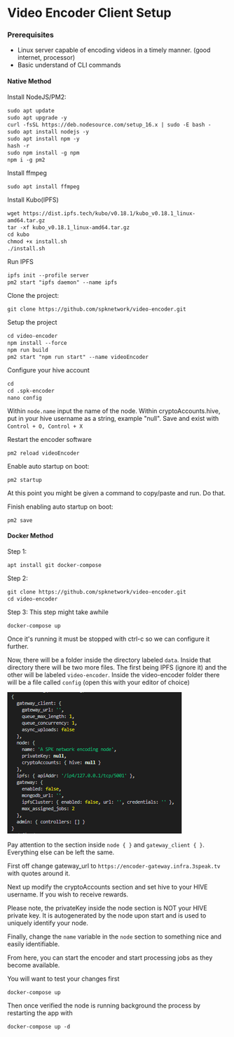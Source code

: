 # Video Encoder Client Setup

### Prerequisites 
- Linux server capable of encoding videos in a timely manner. (good internet, processor)
- Basic understand of CLI commands


#### Native Method

Install NodeJS/PM2:

```
sudo apt update
sudo apt upgrade -y
curl -fsSL https://deb.nodesource.com/setup_16.x | sudo -E bash -
sudo apt install nodejs -y
sudo apt install npm -y
hash -r
sudo npm install -g npm
npm i -g pm2
```

Install ffmpeg

```
sudo apt install ffmpeg
```

Install Kubo(IPFS)

```
wget https://dist.ipfs.tech/kubo/v0.18.1/kubo_v0.18.1_linux-amd64.tar.gz
tar -xf kubo_v0.18.1_linux-amd64.tar.gz
cd kubo
chmod +x install.sh
./install.sh
```

Run IPFS

```
ipfs init --profile server
pm2 start "ipfs daemon" --name ipfs
```
 
 Clone the project:
 
 ```
 git clone https://github.com/spknetwork/video-encoder.git
 ```
 
 Setup the project
 
 ```
 cd video-encoder
 npm install --force
 npm run build
 pm2 start "npm run start" --name videoEncoder
 ```
 
 Configure your hive account
 
 ```
 cd
 cd .spk-encoder
 nano config
 ```
 
 Within `node.name` input the name of the node. Within cryptoAccounts.hive, put in your hive username as a string, example "null". Save and exist with `Control + O, Control + X`
 
 Restart the encoder software
 
 ```
 pm2 reload videoEncoder
 ```
 
 Enable auto startup on boot:
 
 ```
 pm2 startup
 ```
 At this point you might be given a command to copy/paste and run. Do that.
 
 Finish enabling auto startup on boot:
 
 ```
 pm2 save
 ```
 

#### Docker Method

Step 1:

```
apt install git docker-compose
```

Step 2:

```
git clone https://github.com/spknetwork/video-encoder.git
cd video-encoder
```

Step 3:
This step might take awhile

```
docker-compose up
```

Once it's running it must be stopped with ctrl-c so we can configure it further.

Now, there will be a folder inside the directory labeled `data`. 
Inside that directory there will be two more files. The first being IPFS (ignore it) and the other will be labeled `video-encoder`. 
Inside the video-encoder folder there will be a file called `config` (open this with your editor of choice)

![](docs/config_example.png)

Pay attention to the section inside `node { }` and `gateway_client { }`. Everything else can be left the same.

First off change gateway_url to `https://encoder-gateway.infra.3speak.tv` with quotes around it.

Next up modify the cryptoAccounts section and set hive to your HIVE username. If you wish to receive rewards.

Please note, the privateKey inside the node section is NOT your HIVE private key. It is autogenerated by the node upon start and is used to uniquely identify your node.

Finally, change the `name` variable in the `node` section to something nice and easily identifiable. 

From here, you can start the encoder and start processing jobs as they become available.

You will want to test your changes first

```
docker-compose up 
```

Then once verified the node is running background the process by restarting the app with

```
docker-compose up -d
```